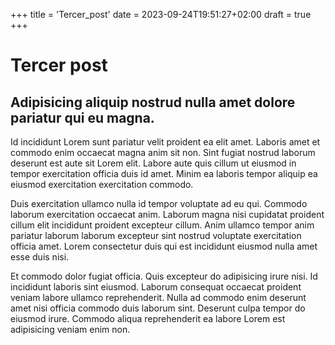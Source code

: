 +++
title = 'Tercer_post'
date = 2023-09-24T19:51:27+02:00
draft = true
+++

# Tercer post

## Adipisicing aliquip nostrud nulla amet dolore pariatur qui eu magna.

Id incididunt Lorem sunt pariatur velit proident ea elit amet. Laboris amet et commodo enim occaecat magna anim sit non. Sint fugiat nostrud laborum deserunt est aute sit Lorem elit. Labore aute quis cillum ut eiusmod in tempor exercitation officia duis id amet. Minim ea laboris tempor aliquip ea eiusmod exercitation exercitation commodo.

Duis exercitation ullamco nulla id tempor voluptate ad eu qui. Commodo laborum exercitation occaecat anim. Laborum magna nisi cupidatat proident cillum elit incididunt proident excepteur cillum. Anim ullamco tempor anim pariatur laborum laborum excepteur sint nostrud voluptate exercitation officia amet. Lorem consectetur duis qui est incididunt eiusmod nulla amet esse duis nisi.

Et commodo dolor fugiat officia. Quis excepteur do adipisicing irure nisi. Id incididunt laboris sint eiusmod. Laborum consequat occaecat proident veniam labore ullamco reprehenderit. Nulla ad commodo enim deserunt amet nisi officia commodo duis laborum sint. Deserunt culpa tempor do eiusmod irure. Commodo aliqua reprehenderit ea labore Lorem est adipisicing veniam enim non.